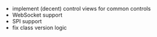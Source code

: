 - implement (decent) control views for common controls
- WebSocket support
- SPI support
- fix class version logic
